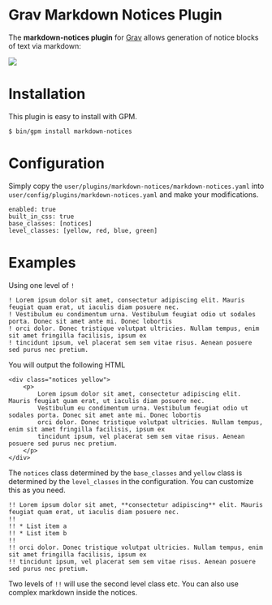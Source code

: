 # Grav Markdown Notices Plugin

The **markdown-notices plugin** for [Grav](http://github.com/getgrav/grav) allows generation of notice blocks of text via markdown:

![](assets/screenshot.png)

# Installation

This plugin is easy to install with GPM.

```
$ bin/gpm install markdown-notices
```

# Configuration

Simply copy the `user/plugins/markdown-notices/markdown-notices.yaml` into `user/config/plugins/markdown-notices.yaml` and make your modifications.

```
enabled: true
built_in_css: true
base_classes: [notices]
level_classes: [yellow, red, blue, green]
```

# Examples

Using one level of `!`

```
! Lorem ipsum dolor sit amet, consectetur adipiscing elit. Mauris feugiat quam erat, ut iaculis diam posuere nec.
! Vestibulum eu condimentum urna. Vestibulum feugiat odio ut sodales porta. Donec sit amet ante mi. Donec lobortis
! orci dolor. Donec tristique volutpat ultricies. Nullam tempus, enim sit amet fringilla facilisis, ipsum ex
! tincidunt ipsum, vel placerat sem sem vitae risus. Aenean posuere sed purus nec pretium.
```

You will output the following HTML

```
<div class="notices yellow">
    <p>
        Lorem ipsum dolor sit amet, consectetur adipiscing elit. Mauris feugiat quam erat, ut iaculis diam posuere nec.
        Vestibulum eu condimentum urna. Vestibulum feugiat odio ut sodales porta. Donec sit amet ante mi. Donec lobortis
        orci dolor. Donec tristique volutpat ultricies. Nullam tempus, enim sit amet fringilla facilisis, ipsum ex
        tincidunt ipsum, vel placerat sem sem vitae risus. Aenean posuere sed purus nec pretium.
    </p>
</div>
```

The `notices` class determined by the `base_classes` and `yellow` class is determined by the `level_classes` in the configuration. You can customize this as you need.

```
!! Lorem ipsum dolor sit amet, **consectetur adipiscing** elit. Mauris feugiat quam erat, ut iaculis diam posuere nec.
!!
!! * List item a
!! * List item b
!!
!! orci dolor. Donec tristique volutpat ultricies. Nullam tempus, enim sit amet fringilla facilisis, ipsum ex
!! tincidunt ipsum, vel placerat sem sem vitae risus. Aenean posuere sed purus nec pretium.
```

Two levels of `!!` will use the second level class etc.  You can also use complex markdown inside the notices.
